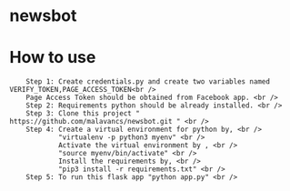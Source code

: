 # newsbot

#  How to use 
        Step 1: Create credentials.py and create two variables named VERIFY_TOKEN,PAGE_ACCESS_TOKEN<br />
        Page Access Token should be obtained from Facebook app. <br />
        Step 2: Requirements python should be already installed. <br />
        Step 3: Clone this project " https://github.com/malavancs/newsbot.git " <br />
        Step 4: Create a virtual environment for python by, <br />
                "virtualenv -p python3 myenv" <br />
                Activate the virtual environment by , <br />
                "source myenv/bin/activate" <br />
                Install the requirements by, <br />
                "pip3 install -r requirements.txt" <br />
        Step 5: To run this flask app "python app.py" <br />
        
        

